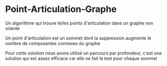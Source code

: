 # Point-Articulation-Graphe

Un algorithme qui trouve le/les points d'articulation dans un graphe non orienté

Un point d'articulation est un sommet dont la suppression augmente le nombre de composantes connexes du graphe 

Pour cette solution nous avons utilisé un parcours par profondeur, c'est une solution qui est assez efficace car elle ne fait le test pour chaque sommet
